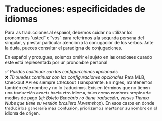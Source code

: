 # Traducciones: especificidades de idiomas

Para las traducciones al español, debemos cuidar no utilizar los pronombres “usted” o “vos” para referirnos a la segunda persona del singular, y prestar particular atención a la conjugación de los verbos. Ante la duda, puedes consultar el paradigma de conjugaciones.

En español y protugués, solemos omitir el sujeto en las oraciones cuando este está representado por un pronombre personal

✅ *Puedes continuar con las configuraciones opcionales* <br>
❌ *Tú puedes continuar con las configuraciones opcionales*
Para MLB, Checkout API es siempre Checkout Transparente. En inglés, mantenemos también este nombre y no lo traducimos.
Existen términos que no tienen una traducción exacta hacia otro idioma, tales como nombres propios de medios de pago (*ej: Boleto Bancário no tiene traducción, versus Tienda Nube que tiene su versión brasilera Nuvemshop*). En esos casos en donde traducirlos generaría más confusión, priorizamos mantener su nombre en el idioma de origen. 

